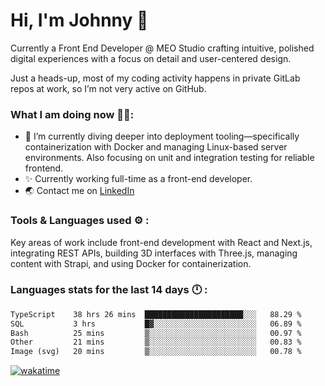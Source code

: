 # Hi, I'm Johnny 👋

Currently a Front End Developer @ MEO Studio crafting intuitive, polished digital experiences with a focus on detail and user-centered design.

Just a heads-up, most of my coding activity happens in private GitLab repos at work, so I’m not very active on GitHub.

### What I am doing now 🧑‍💻:

- 🔭 I’m currently diving deeper into deployment tooling—specifically containerization with Docker and managing Linux-based server environments. Also focusing on unit and integration testing for reliable frontend.
- ✨ Currently working full-time as a front-end developer.
- 🌏 Contact me on [LinkedIn](https://www.linkedin.com/in/johchai/)

### Tools & Languages used ⚙️ :

Key areas of work include front-end development with React and Next.js, integrating REST APIs, building 3D interfaces with Three.js, managing content with Strapi, and using Docker for containerization.

### Languages stats for the last 14 days 🕛 :

<!--START_SECTION:waka-->

```txt
TypeScript    38 hrs 26 mins  ██████████████████████░░░   88.29 %
SQL           3 hrs           █▓░░░░░░░░░░░░░░░░░░░░░░░   06.89 %
Bash          25 mins         ▒░░░░░░░░░░░░░░░░░░░░░░░░   00.97 %
Other         21 mins         ▒░░░░░░░░░░░░░░░░░░░░░░░░   00.83 %
Image (svg)   20 mins         ▒░░░░░░░░░░░░░░░░░░░░░░░░   00.78 %
```

<!--END_SECTION:waka-->

[![wakatime](https://wakatime.com/badge/user/0cd14e89-b357-451d-b5c1-4a79286fb5a6.svg)](https://wakatime.com/@0cd14e89-b357-451d-b5c1-4a79286fb5a6)
